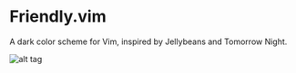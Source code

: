 # Friendly.vim

A dark color scheme for Vim, inspired by Jellybeans and Tomorrow Night.

![alt tag](https://raw.githubusercontent.com/dcapo/friendly/master/friendly.png)
